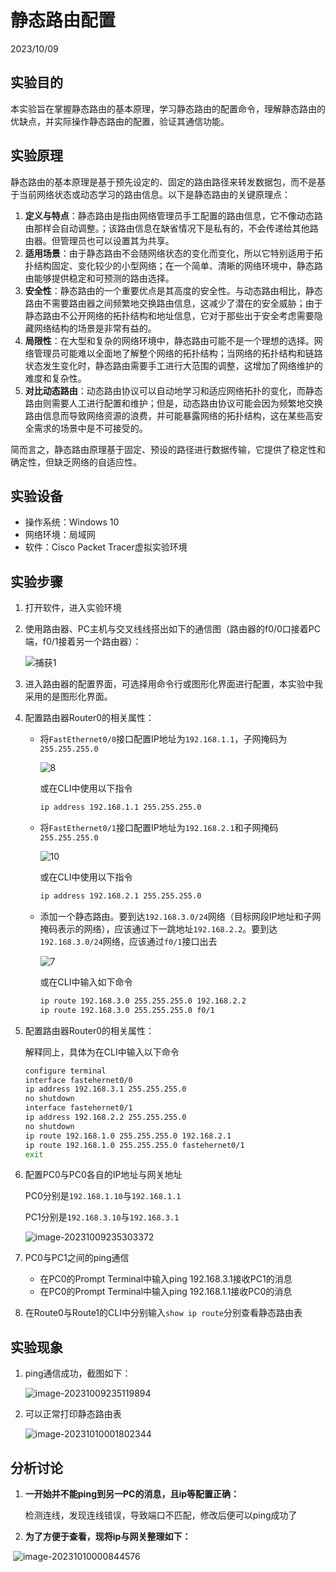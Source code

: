 # 静态路由配置

2023/10/09

## 实验目的

本实验旨在掌握静态路由的基本原理，学习静态路由的配置命令，理解静态路由的优缺点，并实际操作静态路由的配置，验证其通信功能。

## 实验原理 

静态路由的基本原理是基于预先设定的、固定的路由路径来转发数据包，而不是基于当前网络状态或动态学习的路由信息。以下是静态路由的关键原理点：

1. **定义与特点**：静态路由是指由网络管理员手工配置的路由信息，它不像动态路由那样会自动调整。；该路由信息在缺省情况下是私有的，不会传递给其他路由器。但管理员也可以设置其为共享。
2. **适用场景**：由于静态路由不会随网络状态的变化而变化，所以它特别适用于拓扑结构固定、变化较少的小型网络；在一个简单、清晰的网络环境中，静态路由能够提供稳定和可预测的路由选择。
3. **安全性**：静态路由的一个重要优点是其高度的安全性。与动态路由相比，静态路由不需要路由器之间频繁地交换路由信息，这减少了潜在的安全威胁；由于静态路由不公开网络的拓扑结构和地址信息，它对于那些出于安全考虑需要隐藏网络结构的场景是非常有益的。
4. **局限性**：在大型和复杂的网络环境中，静态路由可能不是一个理想的选择。网络管理员可能难以全面地了解整个网络的拓扑结构；当网络的拓扑结构和链路状态发生变化时，静态路由需要手工进行大范围的调整，这增加了网络维护的难度和复杂性。
5. **对比动态路由**：动态路由协议可以自动地学习和适应网络拓扑的变化，而静态路由则需要人工进行配置和维护；但是，动态路由协议可能会因为频繁地交换路由信息而导致网络资源的浪费，并可能暴露网络的拓扑结构，这在某些高安全需求的场景中是不可接受的。

简而言之，静态路由原理基于固定、预设的路径进行数据传输，它提供了稳定性和确定性，但缺乏网络的自适应性。

## 实验设备 

- 操作系统：Windows 10
- 网络环境：局域网
- 软件：Cisco Packet Tracer虚拟实验环境

## 实验步骤

1. 打开软件，进入实验环境

2. 使用路由器、PC主机与交叉线线搭出如下的通信图（路由器的f0/0口接着PC端，f0/1接着另一个路由器）：

   ![捕获1](C:\Users\12920\Desktop\截图\截图\捕获1.PNG)

3. 进入路由器的配置界面，可选择用命令行或图形化界面进行配置，本实验中我采用的是图形化界面。

4. 配置路由器Router0的相关属性：

   - 将`FastEthernet0/0`接口配置IP地址为`192.168.1.1`，子网掩码为`255.255.255.0`

     ![8](C:\Users\12920\Desktop\截图\截图\8.PNG)

     或在CLI中使用以下指令

     ```bash
     ip address 192.168.1.1 255.255.255.0
     ```

   - 将`FastEthernet0/1`接口配置IP地址为`192.168.2.1`和子网掩码`255.255.255.0`

     ![10](C:\Users\12920\Desktop\截图\截图\10.PNG)

     或在CLI中使用以下指令

     ```bash
     ip address 192.168.2.1 255.255.255.0
     ```

   - 添加一个静态路由。要到达`192.168.3.0/24`网络（目标网段IP地址和子网掩码表示的网络），应该通过下一跳地址`192.168.2.2`。要到达`192.168.3.0/24`网络，应该通过`f0/1`接口出去

     ![7](C:\Users\12920\Desktop\截图\截图\7.PNG)

     或在CLI中输入如下命令

     ```bash
     ip route 192.168.3.0 255.255.255.0 192.168.2.2
     ip route 192.168.3.0 255.255.255.0 f0/1
     ```

5. 配置路由器Router0的相关属性：

   解释同上，具体为在CLI中输入以下命令

   ```bash
   configure terminal
   interface fastehernet0/0
   ip address 192.168.3.1 255.255.255.0
   no shutdown
   interface fastehernet0/1
   ip address 192.168.2.2 255.255.255.0
   no shutdown
   ip route 192.168.1.0 255.255.255.0 192.168.2.1 
   ip route 192.168.1.0 255.255.255.0 fastehernet0/1
   exit
   ```

6. 配置PC0与PC0各自的IP地址与网关地址

   PC0分别是`192.168.1.10`与`192.168.1.1`

   PC1分别是`192.168.3.10`与`192.168.3.1`

   ![image-20231009235303372](C:\Users\12920\Desktop\image-20231009235303372.png)

7. PC0与PC1之间的ping通信

   - 在PC0的Prompt Terminal中输入ping 192.168.3.1接收PC1的消息
   - 在PC0的Prompt Terminal中输入ping 192.168.1.1接收PC0的消息

8. 在Route0与Route1的CLI中分别输入`show ip route`分别查看静态路由表

## 实验现象

1. ping通信成功，截图如下：

   ![image-20231009235119894](C:\Users\12920\Desktop\image-20231009235119894.png)

2. 可以正常打印静态路由表

   ![image-20231010001802344](C:\Users\12920\Desktop\image-20231010001802344.png)


## 分析讨论 

1. **一开始并不能ping到另一PC的消息，且ip等配置正确：**

   检测连线，发现连线错误，导致端口不匹配，修改后便可以ping成功了

2. **为了方便于查看，现将ip与网关整理如下：**

​		![image-20231010000844576](C:\Users\12920\Desktop\image-20231010000844576.png)
